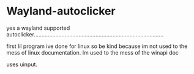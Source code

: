 # Wayland-autoclicker
yes a wayland supported autoclicker....................................................................................


first lil program ive done for linux so be kind because im not used to the mess of linux documentation. Im used to the mess of the winapi doc

uses uinput.
